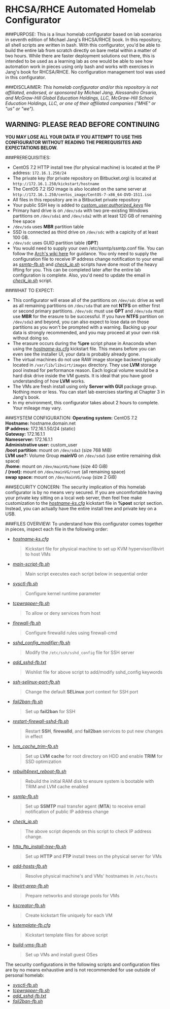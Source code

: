 RHCSA/RHCE Automated Homelab Configurator
=========================================

###PURPOSE:
This is a linux homelab configurator based on lab scenarios in seventh edition of Michael Jang's RHCSA/RHCE book. In this repository, all shell scripts are written in bash. With this configurator, you'd be able to build the entire lab from scratch directly on bare metal within a matter of two hours. While there are faster deployment solutions out there, this is intended to be used as a learning lab as one would be able to see how automation work in pieces using only bash and works with exercises in Jang's book for RHCSA/RHCE. No configuration management tool was used in this configurator.

###DISCLAIMER:
*This homelab configurator and/or this repository is not affiliated, endorsed, or sponsored by Michael Jang, Alessandro Orsaria, and McGraw-Hill Global Education Holdings, LLC, McGraw-Hill School Education Holdings, LLC, or one of their affiliated companies ("MHE" or "us" or "we").*

## **WARNING:** PLEASE READ BEFORE CONTINUING  
**YOU MAY LOSE ALL YOUR DATA IF YOU ATTEMPT TO USE THIS CONFIGURATOR WITHOUT READING THE PREREQUISITES AND EXPECTATIONS BELOW.**


###PREREQUISITIES:
- CentOS 7.2 HTTP install tree (for physical machine) is located at the IP address:  `172.16.1.250/24`
- The private key (for private repository on Bitbucket.org) is located at `http://172.16.1.250/kickstart/hostname`
- The CentOS 7.2 ISO image is also located on the same server at `http://172.16.1.250/centos_image/CentOS-7-x86_64-DVD-1511.iso`
- All files in this repository are in a Bitbucket private repository
- Your public SSH key is added to [*custom_user.authorized_keys*](./custom_user.authorized_keys) file
- Primary hard drive is on `/dev/sda` with two pre-existing Windows partitions on `/dev/sda1` and `/dev/sda2` with at least 120 GB of remaining free space
- `/dev/sda` uses **MBR** partition table
- SSD is connected as third drive on `/dev/sdc` with a capicity of at least 100 GB. 
- `/dev/sdc` uses GUID partition table (**GPT**)
- You would need to supply your own /etc/ssmtp/ssmtp.conf file. You can follow the [Arch's wiki here](https://wiki.archlinux.org/index.php/SSMTP) for guidance. You only need to supply the configuration file to receive IP address change notification to your email as [*ssmtp-fb.sh*](./ssmtp-fb.sh) and [*check_ip.sh*](./check_ip.sh) scripts have done most of the heavy lifting for you. This can be completed later after the entire lab configuration is complete. Also, you'd need to update the email in [*check_ip.sh*](./check_ip.sh) script.



###WHAT TO EXPECT:
- This configurator will erase all of the partitions on `/dev/sdc` drive as well as all remaining partitions on `/dev/sda` that are not **NTFS** on either first or second primary partitions. `/dev/sdc` must use **GPT** and `/dev/sda` must use **MBR** for the erasure to be successful. If you have **NTFS** partition on `/dev/sda3` and beyond, you can also expect to lose data on those partitions as you won't be prompted with a warning. Backing up your data is strongly recommended, and you may proceed at your own risk without doing so. 
- The erasure occurs during the **%pre** script phase in Anaconda when using the [*hostname-ks.cfg*](./hostname-ks.cfg) kickstart file. This means before you can even see the installer UI, your data is probably already gone.
- The virtual machines do not use RAW image storage backend typically located in `/var/lib/libvirt/images` directory. They use **LVM** storage pool instead for performance reason. Each logical volume would be a hard disk drive inside the VM guests. It is ideal that you have good understanding of how **LVM** works.
- The VMs are fresh install using only **Server with GUI** package group. Nothing more or less. You can start lab exercises starting at Chapter 3 in Jang's book.
- In my environment, this configurator takes about 2 hours to complete. Your mileage may vary.

###SYSTEM CONFIGURATION:
**Operating system:** CentOS 7.2  
**Hostname:** hostname.domain.net  
**IP address:** 172.16.1.50/24 (static)  
**Gateway:** 172.16.1.1  
**Nameserver:** 172.16.1.1  
**Administrative user:** custom_user  
**/boot partition**: mount on `/dev/sda3` (size 768 MiB)  
**LVM use?:** Volume Group **mainVG** on `/dev/sda5` (use entire remaining disk space)  
**/home:** mount on `/dev/mainVG/home` (size 40 GiB)  
**/ (root):** mount on `/dev/mainVG/root` (all remaining space)  
**swap space:** mount on `/dev/mainVG/swap` (size 2 GiB)

###SECURITY CONCERN: 
The security implication of this homelab configurator is by no means very secured. If you are uncomfortable having your private key sitting on a local web server, then feel free make customization to the [*hostname-ks.cfg*](./hostname-ks.cfg) kickstart file in **%post** script section. Instead, you can actually have the entire install tree and private key on a USB. 


###FILES OVERVIEW: 
To understand how this configurator comes together in pieces, inspect each file in the following order:

- [*hostname-ks.cfg*](./hostname-ks.cfg)
  > Kickstart file for physical machine to set up KVM hypervisor/libvirt to host VMs
  
- *[main-script-fb.sh](./main-script-fb.sh)*
  > Main script executes each script below in sequential order
  
- *[sysctl-fb.sh](./sysctl-fb.sh)*
  > Configure kernel runtime parameter
  
- *[tcpwrapper-fb.sh](tcpwrapper-fb.sh)*
  > To allow or deny services from host
  
- *[firewall-fb.sh](./firewall-fb.sh)*
  > Configure firewalld rules using firewall-cmd
  
- *[sshd_config_modifier-fb.sh](./sshd_config_modifier-fb.sh)*
  > Modify the `/etc/ssh/sshd_config` file for SSH server
  
- *[add_sshd-fb.txt](./add_sshd-fb.txt)*
  > Wishlist file for above script to add/modify sshd_config keywords
  
- *[ssh-selinux-port-fb.sh](./ssh-selinux-port-fb.sh)*
  > Change the default **SELinux** port context for SSH port 
  
- *[fail2ban-fb.sh](./fail2ban-fb.sh)*
  > Set up **fail2ban** for SSH
  
- *[restart-firewall-sshd-fb.sh](./restart-firewall-sshd-fb.sh)*
  > Restart **SSH**, **firewalld**, and **fail2ban** services to put new changes in effect
  
- *[lvm_cache_trim-fb.sh](./lvm_cache_trim-fb.sh)*
  > Set up **LVM** **cache** for root directory on HDD and enable **TRIM** for SSD optimization
  
- *[rebuilt4next_reboot-fb.sh](./rebuilt4next_reboot-fb.sh)*
  > Rebuild the initial RAM disk to ensure system is bootable with TRIM and LVM cache enabled
  
- *[ssmtp-fb.sh](./ssmtp-fb.sh)*
  > Set up **SSMTP** mail transfer agent (**MTA**) to receive email notification of public IP address change
  
- *[check_ip.sh](./check_ip.sh)*
  > The above script depends on this script to check IP address change.
  
- *[http_ftp_install-tree-fb.sh](./http_ftp_install-tree-fb.sh)*
  > Set up **HTTP** and **FTP** install trees on the physical server for VMs
  
- *[add-hosts-fb.sh](./add-hosts-fb.sh)*
  > Resolve physical machine's and VMs' hostnames in `/etc/hosts`
  
- *[libvirt-prep-fb.sh](./libvirt-prep-fb.sh)*
  > Prepare networks and storage pools for VMs
  
- *[kscreator-fb.sh](./kscreator-fb.sh)*
  > Create kickstart file uniquely for each VM
  
- *[kstemplate-fb.cfg](./kstemplate-fb.cfg)*
  > Kickstart template files for above script
  
- *[build-vms-fb.sh](./build-vms-fb.sh)*
  > Set up VMs and install guest OSes
  
The security configurations in the following scripts and configuration files are by no means exhaustive and is not recommended for use outside of personal homelab:

- *[sysctl-fb.sh](./sysctl-fb.sh)* 
- *[tcpwrapper-fb.sh](tcpwrapper-fb.sh)* 
- *[add_sshd-fb.txt](./add_sshd-fb.txt)*
- *[fail2ban-fb.sh](./fail2ban-fb.sh)*
